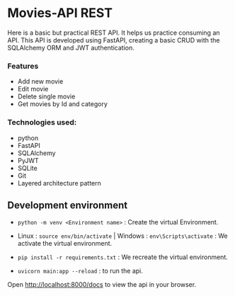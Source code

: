 # Movies-API REST

Here is a basic but practical REST API. It helps us practice consuming an API. This API is developed using FastAPI, creating a basic CRUD with the SQLAlchemy ORM and JWT authentication.

### Features
* Add new movie
* Edit movie
* Delete single movie
* Get movies by Id and category

### Technologies used:
* python
* FastAPI
* SQLAlchemy
* PyJWT
* SQLite
* Git
* Layered architecture pattern

## Development environment

* `python -m venv <Environment name>` : Create the virtual Environment.

* Linux : `source env/bin/activate` | Windows : `env\Scripts\activate` : We activate the virtual environment.

* `pip install -r requirements.txt` : We recreate the virtual environment.

* `uvicorn main:app --reload` : to run the api.

Open [http://localhost:8000/docs](http://localhost:8000/docs) to view the api in your browser.

